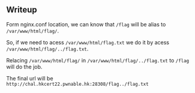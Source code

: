## Writeup

Form nginx.conf location, we can know that `/flag` will be alias to `/var/www/html/flag/`.

So, if we need to acess `/var/www/html/flag.txt` we do it by acess `/var/www/html/flag/../flag.txt`. 

Relacing `/var/www/html/flag/` in `/var/www/html/flag/../flag.txt` to `/flag` will do the job.

The final url will be `http://chal.hkcert22.pwnable.hk:28308/flag../flag.txt`
